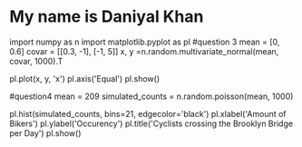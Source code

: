 # My name is Daniyal Khan

import numpy as n
import matplotlib.pyplot as pl
#question 3
mean = [0, 0.6]
covar = [[0.3, -1], [-1, 5]] 
x, y =n.random.multivariate_normal(mean, covar, 1000).T

pl.plot(x, y, 'x')
pl.axis('Equal')
pl.show()

#question4
mean = 209
simulated_counts = n.random.poisson(mean, 1000)

pl.hist(simulated_counts, bins=21, edgecolor='black')
pl.xlabel('Amount of Bikers')
pl.ylabel('Occurency')
pl.title('Cyclists crossing the Brooklyn Bridge per Day')
pl.show()
